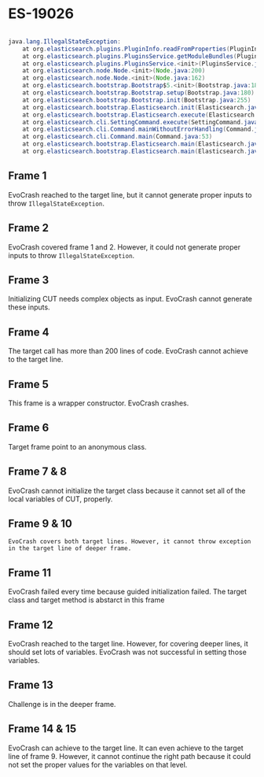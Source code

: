 # ES-19026
```java

java.lang.IllegalStateException:
	at org.elasticsearch.plugins.PluginInfo.readFromProperties(PluginInfo.java:74)
	at org.elasticsearch.plugins.PluginsService.getModuleBundles(PluginsService.java:304)
	at org.elasticsearch.plugins.PluginsService.<init>(PluginsService.java:117)
	at org.elasticsearch.node.Node.<init>(Node.java:200)
	at org.elasticsearch.node.Node.<init>(Node.java:162)
	at org.elasticsearch.bootstrap.Bootstrap$5.<init>(Bootstrap.java:180)
	at org.elasticsearch.bootstrap.Bootstrap.setup(Bootstrap.java:180)
	at org.elasticsearch.bootstrap.Bootstrap.init(Bootstrap.java:255)
	at org.elasticsearch.bootstrap.Elasticsearch.init(Elasticsearch.java:96)
	at org.elasticsearch.bootstrap.Elasticsearch.execute(Elasticsearch.java:91)
	at org.elasticsearch.cli.SettingCommand.execute(SettingCommand.java:54)
	at org.elasticsearch.cli.Command.mainWithoutErrorHandling(Command.java:91)
	at org.elasticsearch.cli.Command.main(Command.java:53)
	at org.elasticsearch.bootstrap.Elasticsearch.main(Elasticsearch.java:70)
	at org.elasticsearch.bootstrap.Elasticsearch.main(Elasticsearch.java:63)
```
## Frame 1
EvoCrash reached to the target line, but it cannot generate proper inputs to throw `IllegalStateException`.

## Frame 2
EvoCrash covered frame 1 and 2. However, it could not generate proper inputs to throw `IllegalStateException`.

## Frame 3
Initializing CUT needs complex objects as input. EvoCrash cannot generate these inputs.

## Frame 4
The target call has more than 200 lines of code. EvoCrash cannot achieve to the target line.
## Frame 5
This frame is a wrapper constructor. EvoCrash crashes.

## Frame 6
Target frame point to an anonymous class.


## Frame 7 & 8
EvoCrash cannot initialize the target class because it cannot set all of the local variables of CUT, properly.

## Frame 9 & 10
	EvoCrash covers both target lines. However, it cannot throw exception in the target line of deeper frame.

## Frame 11
EvoCrash failed every time because guided initialization failed. The target class and target method is abstarct in this frame

## Frame 12
EvoCrash reached to the target line. However, for covering deeper lines, it should set lots of variables. EvoCrash was not successful in setting those variables.

## Frame 13
Challenge is in the deeper frame.
## Frame 14 & 15
EvoCrash can achieve to the target line. It can even achieve to the target line of frame 9. However, it cannot continue the right path because it could not set the proper values for the variables on that level.
